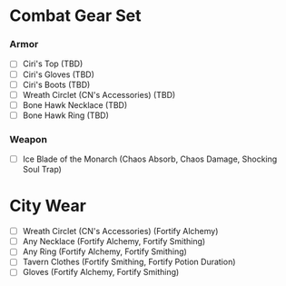 # Combat Gear Set
### Armor
- [ ] Ciri's Top (TBD)
- [ ] Ciri's Gloves (TBD)
- [ ] Ciri's Boots (TBD)
- [ ] Wreath Circlet (CN's Accessories) (TBD)
- [ ] Bone Hawk Necklace (TBD)
- [ ] Bone Hawk Ring (TBD)
### Weapon
- [ ] Ice Blade of the Monarch (Chaos Absorb, Chaos Damage, Shocking Soul Trap) 

# City Wear
- [ ] Wreath Circlet (CN's Accessories) (Fortify Alchemy)
- [ ] Any Necklace (Fortify Alchemy, Fortify Smithing)
- [ ] Any Ring (Fortify Alchemy, Fortify Smithing)
- [ ] Tavern Clothes (Fortify Smithing, Fortify Potion Duration)
- [ ] Gloves (Fortify Alchemy, Fortify Smithing)
